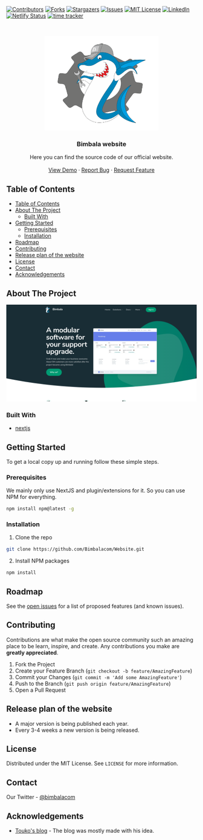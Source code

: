 <!--
*** Thanks for checking out this README Template. If you have a suggestion that would
*** make this better, please fork the repo and create a pull request or simply open
*** an issue with the tag "enhancement".
*** Thanks again! Now go create something AMAZING! :D
***
***
***
*** To avoid retyping too much info. Do a search and replace for the following:
*** github_username, repo, twitter_handle, email
-->





<!-- PROJECT SHIELDS -->
<!--
*** I'm using markdown "reference style" links for readability.
*** Reference links are enclosed in brackets [ ] instead of parentheses ( ).
*** See the bottom of this document for the declaration of the reference variables
*** for contributors-url, forks-url, etc. This is an optional, concise syntax you may use.
*** https://www.markdownguide.org/basic-syntax/#reference-style-links
-->
[![Contributors][contributors-shield]][contributors-url]
[![Forks][forks-shield]][forks-url]
[![Stargazers][stars-shield]][stars-url]
[![Issues][issues-shield]][issues-url]
[![MIT License][license-shield]][license-url]
[![LinkedIn][linkedin-shield]][linkedin-url]
[![Netlify Status](https://api.netlify.com/api/v1/badges/885cb202-8649-4867-9415-ac75947bd4ae/deploy-status)](https://app.netlify.com/sites/objective-payne-ff1c8b/deploys)
[![time tracker](https://wakatime.com/badge/github/Bimbalacom/Website.svg)](https://wakatime.com/badge/github/Bimbalacom/Website)



<!-- PROJECT LOGO -->
<br />
<p align="center">
  <a href="https://github.com/Bimbalacom/Website">
    <img src="public/shark_logo_big.png" alt="Bimbala mascot/logo" width="300" height="250">
  </a>

  <h3 align="center">Bimbala website</h3>

  <p align="center">
    Here you can find the source code of our official website.
    <br />
    <br />
    <a href="https://bimbala.com">View Demo</a>
    ·
    <a href="https://github.com/Bimbalacom/Website/issues/new?assignees=&labels=bug&template=bug_report.md&title=">Report Bug</a>
    ·
    <a href="https://github.com/Bimbalacom/Website/issues/new?assignees=&labels=enhancement&template=feature_request.md&title=">Request Feature</a>
  </p>
</p>



<!-- TABLE OF CONTENTS -->
## Table of Contents

- [Table of Contents](#table-of-contents)
- [About The Project](#about-the-project)
  - [Built With](#built-with)
- [Getting Started](#getting-started)
  - [Prerequisites](#prerequisites)
  - [Installation](#installation)
- [Roadmap](#roadmap)
- [Contributing](#contributing)
- [Release plan of the website](#release-plan-of-the-website)
- [License](#license)
- [Contact](#contact)
- [Acknowledgements](#acknowledgements)



<!-- ABOUT THE PROJECT -->
## About The Project

[![Bimbala Screen Shot][product-screenshot]](https://bimbala.com)

### Built With

* [nextjs](https://nextjs.org/)

<!-- GETTING STARTED -->
## Getting Started

To get a local copy up and running follow these simple steps.

### Prerequisites

We mainly only use NextJS and plugin/extensions for it. So you can use NPM for everything.
```sh
npm install npm@latest -g
```

### Installation
 
1. Clone the repo
```sh
git clone https://github.com/Bimbalacom/Website.git
```
2. Install NPM packages
```sh
npm install
```



<!-- ROADMAP -->
## Roadmap

See the [open issues](https://github.com/Bimbalacom/Website/issues) for a list of proposed features (and known issues).



<!-- CONTRIBUTING -->
## Contributing

Contributions are what make the open source community such an amazing place to be learn, inspire, and create. Any contributions you make are **greatly appreciated**.

1. Fork the Project
2. Create your Feature Branch (`git checkout -b feature/AmazingFeature`)
3. Commit your Changes (`git commit -m 'Add some AmazingFeature'`)
4. Push to the Branch (`git push origin feature/AmazingFeature`)
5. Open a Pull Request

<!-- RELEASE PLAN OF THE WEBSITE-->
## Release plan of the website

- A major version is being published each year.
- Every 3-4 weeks a new version is being released.

<!-- LICENSE -->
## License

Distributed under the MIT License. See `LICENSE` for more information.



<!-- CONTACT -->
## Contact

Our Twitter - [@bimbalacom](https://twitter.com/bimbalacom)




<!-- ACKNOWLEDGEMENTS -->
## Acknowledgements
* [Touko's blog](https://blog.toukopeltomaa.com/next-js-markdown-blog#gets-posts-from-posts-folder) - The blog was mostly made with his idea.



<!-- MARKDOWN LINKS & IMAGES -->
<!-- https://www.markdownguide.org/basic-syntax/#reference-style-links -->
[contributors-shield]: https://img.shields.io/github/contributors/Bimbalacom/Website.svg?style=flat-square
[contributors-url]: https://github.com/Bimbalacom/Website/graphs/contributors
[forks-shield]: https://img.shields.io/github/forks/Bimbalacom/Website.svg?style=flat-square
[forks-url]: https://github.com/Bimbalacom/Website/network/members
[stars-shield]: https://img.shields.io/github/stars/Bimbalacom/Website.svg?style=flat-square
[stars-url]: https://github.com/Bimbalacom/Website/stargazers
[issues-shield]: https://img.shields.io/github/issues/Bimbalacom/Website.svg?style=flat-square
[issues-url]: https://github.com/Bimbalacom/Website/issues
[license-shield]: https://img.shields.io/github/license/Bimbalacom/Website.svg?style=flat-square
[license-url]: https://github.com/Bimbalacom/Website/blob/master/LICENSE.txt
[linkedin-shield]: https://img.shields.io/badge/-LinkedIn-black.svg?style=flat-square&logo=linkedin&colorB=555
[linkedin-url]: https://linkedin.com/
[product-screenshot]: .github/img/demo.png